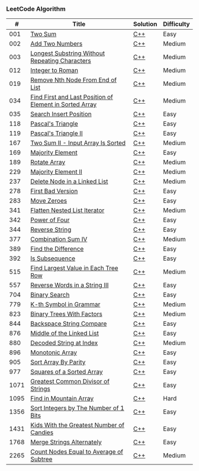 ### LeetCode Algorithm

| # | Title | Solution | Difficulty |
|---| ----- | -------- | ---------- |
|001|[Two Sum](https://leetcode.com/problems/two-sum/)| [C++](./cpp/1-Two-Sum.cpp) |Easy|
|002|[Add Two Numbers](https://leetcode.com/problems/add-two-numbers/)| [C++](./cpp/2-Add-Two-Numbers.cpp) |Medium|
|003|[Longest Substring Without Repeating Characters](https://leetcode.com/problems/longest-substring-without-repeating-characters/)| [C++](./cpp/3-Longest-Substring-Without-Repeating-Characters.cpp) |Medium|
|012|[Integer to Roman](https://leetcode.com/problems/integer-to-roman/)| [C++](./cpp/12-Integer-to-Roman.cpp) |Medium|
|019|[Remove Nth Node From End of List](https://leetcode.com/problems/remove-nth-node-from-end-of-list/)| [C++](./cpp/19-Remove-Nth-Node-From-End-of-List.cpp) |Medium|
|034|[Find First and Last Position of Element in Sorted Array](https://leetcode.com/problems/find-first-and-last-position-of-element-in-sorted-array/)| [C++](./cpp/34-Find-First-and-Last-Position-of-Element-in-Sorted-Array.cpp) |Medium|
|035|[Search Insert Position](https://leetcode.com/problems/search-insert-position/)| [C++](./cpp/35-Search-Insert-Position.cpp) |Easy|
|118|[Pascal's Triangle](https://leetcode.com/problems/pascals-triangle/)| [C++](./cpp/118-Pascal's-Triangle.cpp) |Easy|
|119|[Pascal's Triangle II](https://leetcode.com/problems/pascals-triangle-ii/)| [C++](./cpp/119-Pascal's-Triangle-II.cpp) |Easy|
|167|[Two Sum II - Input Array Is Sorted](https://leetcode.com/problems/two-sum-ii-input-array-is-sorted/)| [C++](./cpp/167-Two-Sum-II-Input-Array-Is-Sorted.cpp) |Medium|
|169|[Majority Element](https://leetcode.com/problems/majority-element/)| [C++](./cpp/169-Majority-Element.cpp) |Easy|
|189|[Rotate Array](https://leetcode.com/problems/rotate-array/)| [C++](./cpp/189-Rotate-Array.cpp) |Medium|
|229|[Majority Element II](https://leetcode.com/problems/majority-element-ii/)| [C++](./cpp/229-Majority-Element-II.cpp) |Medium|
|237|[Delete Node in a Linked List](https://leetcode.com/problems/delete-node-in-a-linked-list/)| [C++](./cpp/237-Delete-Node-in-a-Linked-List.cpp) |Medium|
|278|[First Bad Version](https://leetcode.com/problems/first-bad-version/)| [C++](./cpp/278-First-Bad-Version.cpp) |Easy|
|283|[Move Zeroes](https://leetcode.com/problems/move-zeroes/)| [C++](./cpp/283-Move-Zeroes.cpp) |Easy|
|341|[Flatten Nested List Iterator](https://leetcode.com/problems/flatten-nested-list-iterator/)| [C++]( ./cpp/341-Flatten-Nested-List-Iterator.cpp) |Medium|
|342|[Power of Four](https://leetcode.com/problems/power-of-four/)| [C++]( ./cpp/342-Power-of-Four.cpp) |Easy|
|344|[Reverse String](https://leetcode.com/problems/reverse-string/)| [C++]( ./cpp/344-Reverse-String.cpp) |Easy|
|377|[Combination Sum IV](https://leetcode.com/problems/combination-sum-iv/)| [C++]( ./cpp/377-Combination-Sum-IV.cpp) |Medium|
|389|[Find the Difference](https://leetcode.com/problems/find-the-difference/)| [C++]( ./cpp/389-Find-the-Difference.cpp) |Easy|
|392|[Is Subsequence](https://leetcode.com/problems/is-subsequence/)| [C++]( ./cpp/392-Is-Subsequence.cpp) |Easy|
|515|[Find Largest Value in Each Tree Row](https://leetcode.com/problems/find-largest-value-in-each-tree-row/)| [C++]( ./cpp/515-Find-Largest-Value-in-Each-Tree-Row.cpp) |Medium|
|557|[Reverse Words in a String III](https://leetcode.com/problems/reverse-words-in-a-string-iii/)| [C++]( ./cpp/557-Reverse-Words-in-a-String-III.cpp) |Easy|
|704|[Binary Search](https://leetcode.com/problems/binary-search/)| [C++]( ./cpp/704-Binary-Search.cpp) |Easy|
|779|[K-th Symbol in Grammar](https://leetcode.com/problems/k-th-symbol-in-grammar/)| [C++]( ./cpp/779-K-th-Symbol-in-Grammar.cpp) |Medium|
|823|[Binary Trees With Factors](https://leetcode.com/problems/binary-trees-with-factors/)| [C++]( ./cpp/823-Binary-Trees-With-Factors.cpp) |Medium|
|844|[Backspace String Compare](https://leetcode.com/problems/backspace-string-compare/)| [C++]( ./cpp/844-Backspace-String-Compare.cpp) |Easy|
|876|[Middle of the Linked List](https://leetcode.com/problems/middle-of-the-linked-list/)| [C++]( ./cpp/876-Middle-of-the-Linked-List.cpp) |Easy|
|880|[Decoded String at Index](https://leetcode.com/problems/decoded-string-at-index/)| [C++]( ./cpp/880-Decoded-String-at-Index.cpp) |Medium|
|896|[Monotonic Array](https://leetcode.com/problems/monotonic-array/)| [C++]( ./cpp/896-Monotonic-Array.cpp) |Easy|
|905|[Sort Array By Parity](https://leetcode.com/problems/sort-array-by-parity/)| [C++]( ./cpp/905-Sort-Array-By-Parity.cpp) |Easy|
|977|[Squares of a Sorted Array](https://leetcode.com/problems/squares-of-a-sorted-array/)| [C++](./cpp/977-Squares-of-a-Sorted-Array.cpp) |Easy| 
|1071|[Greatest Common Divisor of Strings](https://leetcode.com/problems/greatest-common-divisor-of-strings/)| [C++](./cpp/1071-Greatest-Common-Divisor-of-Strings.cpp) |Easy|
|1095|[Find in Mountain Array](https://leetcode.com/problems/find-in-mountain-array/)| [C++](./cpp/1095-Find-in-Mountain-Array.cpp) |Hard|
|1356|[Sort Integers by The Number of 1 Bits](https://leetcode.com/problems/sort-integers-by-the-number-of-1-bits/)| [C++](./cpp/1356-Sort-Integers-by-The-Number-of-1-Bits.cpp) |Easy|
|1431|[Kids With the Greatest Number of Candies](https://leetcode.com/problems/kids-with-the-greatest-number-of-candies/)| [C++](./cpp/1431-Kids-With-the-Greatest-Number-of-Candies.cpp) |Easy| 
|1768|[Merge Strings Alternately](https://leetcode.com/problems/merge-strings-alternately/)| [C++](./cpp/1768-Merge-Strings-Alternately.cpp) |Easy| 
|2265|[Count Nodes Equal to Average of Subtree](https://leetcode.com/problems/count-nodes-equal-to-average-of-subtree/)| [C++](./cpp/2265-Count-Nodes-Equal-to-Average-of-Subtree.cpp) |Medium|